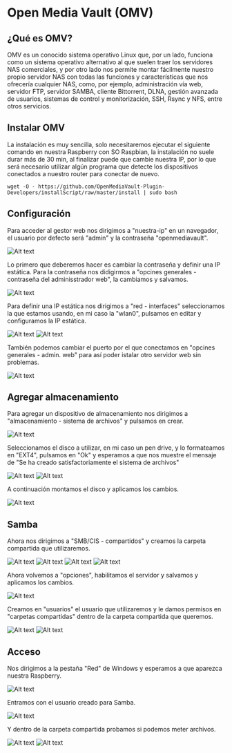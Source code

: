 # Open Media Vault (OMV)

## ¿Qué es OMV?
OMV es un conocido sistema operativo Linux que, por un lado, funciona como un sistema operativo alternativo al que suelen traer los servidores NAS comerciales, y por otro lado nos permite montar fácilmente nuestro propio servidor NAS con todas las funciones y características que nos ofrecería cualquier NAS, como, por ejemplo, administración vía web, servidor FTP, servidor SAMBA, cliente Bittorrent, DLNA, gestión avanzada de usuarios, sistemas de control y monitorización, SSH, Rsync y NFS, entre otros servicios.

## Instalar OMV
La instalación es muy sencilla, solo necesitaremos ejecutar el siguiente comando en nuestra Raspberry con SO Raspbian, la instalación no suele durar más de 30 min, al finalizar puede que cambie nuestra IP, por lo que será necesario utilizar algún programa que detecte los dispositivos conectados a nuestro router para conectar de nuevo.
```
wget -O - https://github.com/OpenMediaVault-Plugin-Developers/installScript/raw/master/install | sudo bash
```

## Configuración
Para acceder al gestor web nos dirigimos a "nuestra-ip" en un navegador, el usuario por defecto será "admin" y la contraseña "openmediavault".

![Alt text](capturas/Openmediavault/1.png?raw=true "Optional Title")

Lo primero que deberemos hacer es cambiar la contraseña y definir una IP estática.
Para la contraseña nos didigirmos a "opcines generales - contraseña del adminisstrador web", la cambiamos y salvamos.

![Alt text](capturas/Openmediavault/2.png?raw=true "Optional Title")

Para definir una IP estática nos dirigimos a "red - interfaces" seleccionamos la que estamos usando, en mi caso la "wlan0", pulsamos en editar y configuramos la IP estática.

![Alt text](capturas/Openmediavault/3.png?raw=true "Optional Title")
![Alt text](capturas/Openmediavault/4.png?raw=true "Optional Title")

También podemos cambiar el puerto por el que conectamos en "opcines generales - admin. web" para así poder istalar otro servidor web sin problemas.

![Alt text](capturas/Openmediavault/Puerto.png?raw=true "Optional Title")

## Agregar almacenamiento
Para agregar un dispositivo de almacenamiento nos dirigimos a "almacenamiento - sistema de archivos" y pulsamos en crear.

![Alt text](capturas/Openmediavault/5.png?raw=true "Optional Title")

Seleccionamos el disco a utilizar, en mi caso un pen drive, y lo formateamos en "EXT4", pulsamos en "Ok" y esperamos a que nos muestre el mensaje de "Se ha creado satisfactoriamente el sistema de archivos"

![Alt text](capturas/Openmediavault/6.png?raw=true "Optional Title")
![Alt text](capturas/Openmediavault/7.png?raw=true "Optional Title")

A continuación montamos el disco y aplicamos los cambios.

![Alt text](capturas/Openmediavault/8.png?raw=true "Optional Title")

## Samba
Ahora nos dirigimos a "SMB/CIS - compartidos" y creamos la carpeta compartida que utilizaremos.

![Alt text](capturas/Openmediavault/9.png?raw=true "Optional Title")
![Alt text](capturas/Openmediavault/10.png?raw=true "Optional Title")
![Alt text](capturas/Openmediavault/11.png?raw=true "Optional Title")
![Alt text](capturas/Openmediavault/12.png?raw=true "Optional Title")

Ahora volvemos a "opciones", habilitamos el servidor y salvamos y aplicamos los cambios.

![Alt text](capturas/Openmediavault/13.png?raw=true "Optional Title")

Creamos en "usuarios" el usuario que utilizaremos y le damos permisos en "carpetas compartidas" dentro de la carpeta compartida que queremos.

![Alt text](capturas/Openmediavault/18.png?raw=true "Optional Title")
![Alt text](capturas/Openmediavault/19.png?raw=true "Optional Title")

## Acceso
Nos dirigimos a la pestaña "Red" de Windows y esperamos a que aparezca nuestra Raspberry.

![Alt text](capturas/Openmediavault/14.png?raw=true "Optional Title")

Entramos con el usuario creado para Samba.

![Alt text](capturas/Openmediavault/15.png?raw=true "Optional Title")

Y dentro de la carpeta compartida probamos si podemos meter archivos.

![Alt text](capturas/Openmediavault/16.png?raw=true "Optional Title")
![Alt text](capturas/Openmediavault/17.png?raw=true "Optional Title")